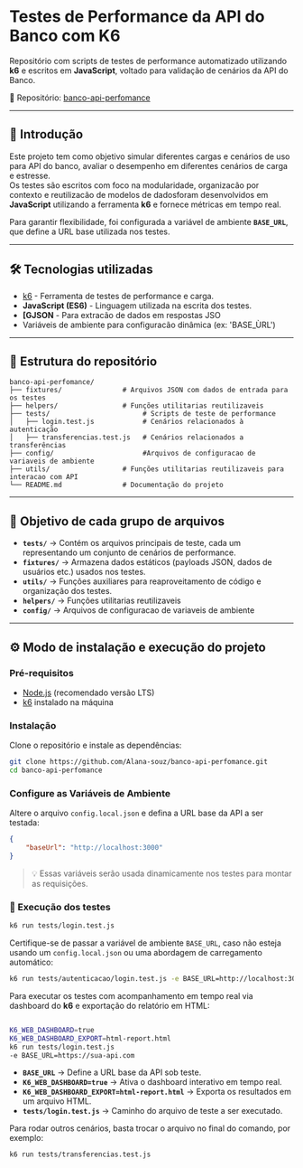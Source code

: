 # Testes de Performance da API do Banco com K6  

Repositório com scripts de testes de performance automatizado utilizando **k6** e escritos em **JavaScript**, voltado para validação de cenários da API do Banco.

📂 Repositório: [banco-api-perfomance](https://github.com/Alana-souz/banco-api-perfomance)

---

## 📖 Introdução

Este projeto tem como objetivo simular diferentes cargas e cenários de uso para API do banco, avaliar o desempenho em diferentes cenários de carga e estresse.  
Os testes são escritos com foco na modularidade, organizacão por contexto e reutilizacão de modelos de dadosforam desenvolvidos em **JavaScript** utilizando a ferramenta **k6** e fornece métricas em tempo real.  

Para garantir flexibilidade, foi configurada a variável de ambiente **`BASE_URL`**, que define a URL base utilizada nos testes.  

---

## 🛠 Tecnologias utilizadas

- [k6](https://k6.io/) - Ferramenta de testes de performance e carga.  
- **JavaScript (ES6)** - Linguagem utilizada na escrita dos testes.  
- **[GJSON** - Para extracão de dados em respostas JSO
- Variáveis de ambiente para configuracão dinâmica (ex: 'BASE_ÙRL') 

---

## 📂 Estrutura do repositório

```
banco-api-perfomance/
├── fixtures/               # Arquivos JSON com dados de entrada para os testes
├── helpers/                # Funções utilitarias reutilizaveis
├── tests/                       # Scripts de teste de performance
│   ├── login.test.js            # Cenários relacionados à autenticação
│   ├── transferencias.test.js   # Cenários relacionados a transferências
├── config/                      #Arquivos de configuracao de variaveis de ambiente                  
├── utils/                  # Funções utilitarias reutilizaveis para interacao com API
└── README.md               # Documentação do projeto
```

---

## 🎯 Objetivo de cada grupo de arquivos

- **`tests/`** → Contém os arquivos principais de teste, cada um representando um conjunto de cenários de performance.  
- **`fixtures/`** → Armazena dados estáticos (payloads JSON, dados de usuários etc.) usados nos testes.  
- **`utils/`** → Funções auxiliares para reaproveitamento de código e organização dos testes.
- **`helpers/`** → Funções utilitarias reutilizaveis 
- **`config/`** → Arquivos de configuracao de variaveis de ambiente                  
---

## ⚙️ Modo de instalação e execução do projeto

### Pré-requisitos
- [Node.js](https://nodejs.org/) (recomendado versão LTS)  
- [k6](https://k6.io/docs/get-started/installation/) instalado na máquina  

### Instalação
Clone o repositório e instale as dependências:  
```bash
git clone https://github.com/Alana-souz/banco-api-perfomance.git
cd banco-api-perfomance
```

###  Configure as Variáveis de Ambiente

Altere o arquivo `config.local.json` e defina a URL base da API a ser testada:

```json
{
    "baseUrl": "http://localhost:3000"
}
```

> 💡 Essas variáveis serão usada dinamicamente nos testes para montar as requisições.

### 🚀 Execução dos testes

```bash
k6 run tests/login.test.js
```
Certifique-se de passar a variável de ambiente `BASE_URL`, caso não esteja usando um `config.local.json` ou uma abordagem de carregamento automático:

```bash
k6 run tests/autenticacao/login.test.js -e BASE_URL=http://localhost:3000
```

Para executar os testes com acompanhamento em tempo real via dashboard do **k6** e exportação do relatório em HTML:  

```bash

K6_WEB_DASHBOARD=true 
K6_WEB_DASHBOARD_EXPORT=html-report.html 
k6 run tests/login.test.js
-e BASE_URL=https://sua-api.com 
```

- **`BASE_URL`** → Define a URL base da API sob teste.  
- **`K6_WEB_DASHBOARD=true`** → Ativa o dashboard interativo em tempo real.  
- **`K6_WEB_DASHBOARD_EXPORT=html-report.html`** → Exporta os resultados em um arquivo HTML.  
- **`tests/login.test.js`** → Caminho do arquivo de teste a ser executado.  

Para rodar outros cenários, basta trocar o arquivo no final do comando, por exemplo:  

```bash
k6 run tests/transferencias.test.js
```
